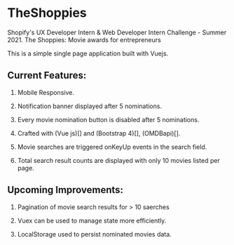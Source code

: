 # TheShoppies

Shopify's UX Developer Intern & Web Developer Intern Challenge - Summer 2021. The Shoppies: Movie awards for entrepreneurs


This is a simple single page application built with Vuejs.

Current Features:
----------------------
1. Mobile Responsive.

2. Notification banner displayed after 5 nominations.

3. Every movie nomination button is disabled after 5 nominations.

4. Crafted with (Vue js)[] and (Bootstrap 4)[], (OMDBapi)[].

5. Movie searches are triggered onKeyUp events in the search field.

6. Total search result counts are displayed with only 10 movies listed per page.


Upcoming Improvements:
----------------------
1. Pagination of movie search results for > 10 saerches

2. Vuex can be used to manage state more efficiently.

3. LocalStorage used to persist nominated movies data.
